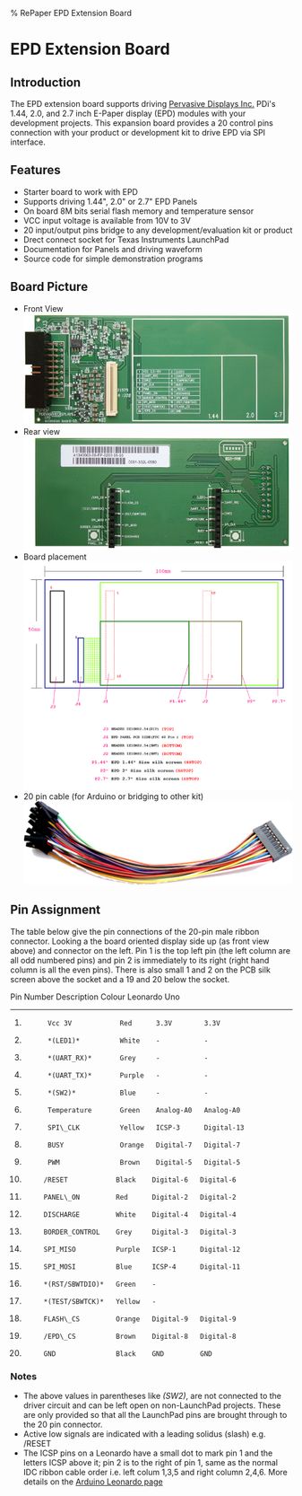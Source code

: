 % RePaper EPD Extension Board

# EPD Extension Board

## Introduction

The EPD extension board supports driving
[Pervasive Displays Inc.](http://www.pervasivedisplays.com/products/panels)
PDi's 1.44, 2.0, and 2.7 inch E-Paper display (EPD) modules with your
development projects. This expansion board provides a 20 control pins
connection with your product or development kit to drive EPD via SPI
interface.


## Features

* Starter board to work with EPD
* Supports driving 1.44", 2.0" or 2.7" EPD Panels
* On board 8M bits serial flash memory and temperature sensor
* VCC input voltage is available from 10V to 3V
* 20 input/output pins bridge to any development/evaluation kit or product
* Drect connect socket for Texas Instruments LaunchPad
* Documentation for Panels and driving waveform
* Source code for simple demonstration programs


## Board Picture

* Front View ![Front view](images/extension_board/front.jpg)
* Rear view  ![Rear view](images/extension_board/back.jpg)
* Board placement ![Board placement](images/extension_board/placement.png)
* 20 pin cable (for Arduino or bridging to other kit) ![Cable](images/extension_board/cable.jpg)


## Pin Assignment

The table below give the pin connections of the 20-pin male ribbon
connector.  Looking a the board oriented display side up (as front
view above) and connector on the left.  Pin 1 is the top left pin (the
left column are all odd numbered pins) and pin 2 is immediately to its
right (right hand column is all the even pins).  There is also small 1
and 2 on the PCB silk screen above the socket and a 19 and 20 below
the socket.

Pin Number   Description       Colour   Leonardo    Uno
----------   ---------------   ------   --------    ---------
1.           Vcc 3V            Red      3.3V        3.3V
2.           *(LED1)*          White    -           -
3.           *(UART_RX)*       Grey     -           -
4.           *(UART_TX)*       Purple   -           -
5.           *(SW2)*           Blue     -           -
6.           Temperature       Green    Analog-A0   Analog-A0
7.           SPI\_CLK          Yellow   ICSP-3      Digital-13
8.           BUSY              Orange   Digital-7   Digital-7
9.           PWM               Brown    Digital-5   Digital-5
10.          /RESET            Black    Digital-6   Digital-6
11.          PANEL\_ON         Red      Digital-2   Digital-2
12.          DISCHARGE         White    Digital-4   Digital-4
13.          BORDER_CONTROL    Grey     Digital-3   Digital-3
14.          SPI_MISO          Purple   ICSP-1      Digital-12
15.          SPI_MOSI          Blue     ICSP-4      Digital-11
16.          *(RST/SBWTDIO)*   Green    -
17.          *(TEST/SBWTCK)*   Yellow   -
18.          FLASH\_CS         Orange   Digital-9   Digital-9
19.          /EPD\_CS          Brown    Digital-8   Digital-8
20.          GND               Black    GND         GND

### Notes

* The above values in parentheses like *(SW2)*, are not connected
  to the driver circuit and can be left open on non-LaunchPad
  projects.  These are only provided so that all the LaunchPad pins
  are brought through to the 20 pin connector.
* Active low signals are indicated with a leading solidus (slash) e.g. /RESET
* The ICSP pins on a Leonardo have a small dot to mark pin 1 and the letters ICSP
  above it; pin 2 is to the right of pin 1, same as the normal IDC ribbon cable order
  i.e. left colum 1,3,5 and right column 2,4,6.  More details on the
  [Arduino Leonardo page](http://arduino.cc/en/Main/arduinoBoardLeonardo)


